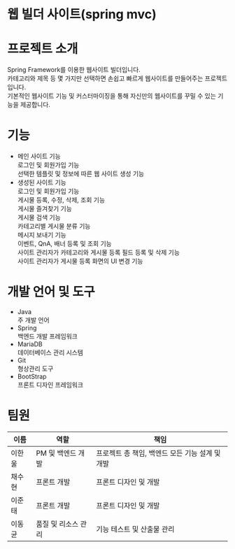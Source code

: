 # 웹 빌더 사이트(spring mvc)

# 프로젝트 소개
Spring Framework를 이용한 웹사이트 빌더입니다.   
카테고리와 제목 등 몇 가지만 선택하면 손쉽고 빠르게 웹사이트를 만들어주는 프로젝트입니다.   
기본적인 웹사이트 기능 및 커스터마이징을 통해 자신만의 웹사이트를 꾸밀 수 있는 기능을 제공합니다.   

# 기능      
- 메인 사이트 기능   
로그인 및 회원가입 기능   
선택한 템플릿 및 정보에 따른 웹 사이트 생성 기능   
- 생성된 사이트 기능   
로그인 및 회원가입 기능   
게시물 등록, 수정, 삭제, 조회 기능   
게시물 즐겨찾기 기능   
게시물 검색 기능   
카테고리별 게시물 분류 기능   
메시지 보내기 기능   
이벤트, QnA, 배너 등록 및 조회 기능   
사이트 관리자가 카테고리와 게시물 등록 필드 등록 및 삭제 기능   
사이트 관리자가 게시물 등록 화면의 UI 변경 기능   

# 개발 언어 및 도구   
- Java   
주 개발 언어   
- Spring   
백엔드 개발 프레임워크   
- MariaDB   
데이터베이스 관리 시스템   
- Git   
형상관리 도구   
- BootStrap   
프론트 디자인 프레임워크   

# 팀원   
|이름|역할|책임|
|------|---|---|
|이한울|PM 및 백엔드 개발|프로젝트 총 책임, 백엔드 모든 기능 설계 및 개발|
|채수현|프론트 개발|프론트 디자인 및 개발|
|이준태|프론트 개발|프론트 디자인 및 개발|
|이동균|품질 및 리소스 관리|기능 테스트 및 산출물 관리| 
 

